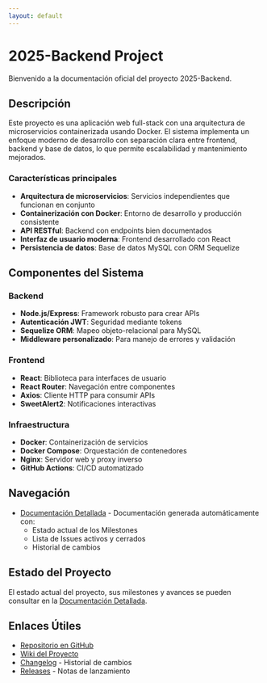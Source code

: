 ```yaml
---
layout: default
---
```


# 2025-Backend Project

Bienvenido a la documentación oficial del proyecto 2025-Backend.

## Descripción

Este proyecto es una aplicación web full-stack con una arquitectura de microservicios containerizada usando Docker. El sistema implementa un enfoque moderno de desarrollo con separación clara entre frontend, backend y base de datos, lo que permite escalabilidad y mantenimiento mejorados.

### Características principales

- **Arquitectura de microservicios**: Servicios independientes que funcionan en conjunto
- **Containerización con Docker**: Entorno de desarrollo y producción consistente
- **API RESTful**: Backend con endpoints bien documentados
- **Interfaz de usuario moderna**: Frontend desarrollado con React
- **Persistencia de datos**: Base de datos MySQL con ORM Sequelize

## Componentes del Sistema

### Backend
- **Node.js/Express**: Framework robusto para crear APIs
- **Autenticación JWT**: Seguridad mediante tokens
- **Sequelize ORM**: Mapeo objeto-relacional para MySQL
- **Middleware personalizado**: Para manejo de errores y validación

### Frontend
- **React**: Biblioteca para interfaces de usuario
- **React Router**: Navegación entre componentes
- **Axios**: Cliente HTTP para consumir APIs
- **SweetAlert2**: Notificaciones interactivas

### Infraestructura
- **Docker**: Containerización de servicios
- **Docker Compose**: Orquestación de contenedores
- **Nginx**: Servidor web y proxy inverso
- **GitHub Actions**: CI/CD automatizado

## Navegación

- [Documentación Detallada](project-documentation.html) - Documentación generada automáticamente con:
  - Estado actual de los Milestones
  - Lista de Issues activos y cerrados
  - Historial de cambios

## Estado del Proyecto

El estado actual del proyecto, sus milestones y avances se pueden consultar en la [Documentación Detallada](project-documentation.html).

## Enlaces Útiles

- [Repositorio en GitHub](https://github.com/Patohtml/2025-backend-Patohtml)
- [Wiki del Proyecto](https://github.com/Patohtml/2025-backend-Patohtml/wiki)
- [Changelog](changelog.html) - Historial de cambios
- [Releases](releases.html) - Notas de lanzamiento 